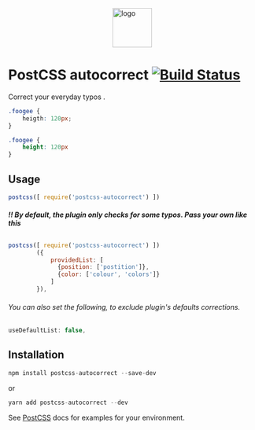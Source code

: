 <img src="http://i.imgur.com/cAgUS7w.png" alt="logo" style='margin:0 auto;width:80px;vertical-align:top;display:block' />

# PostCSS autocorrect [![Build Status][ci-img]][ci]

Correct your everyday typos .

[PostCSS]: https://github.com/postcss/postcss
[ci-img]:  https://travis-ci.org/DimitrisNL/postcss-autocorrect.svg
[ci]:      https://travis-ci.org/DimitrisNL/postcss-autocorrect

```css
.foogee {
    heigth: 120px;
}
```

```css
.foogee {
    height: 120px
}
```

## Usage

```js
postcss([ require('postcss-autocorrect') ])
```

##### !! By default, the plugin only checks for some typos. Pass your own like this
##

```js
postcss([ require('postcss-autocorrect') ])
        ({
            providedList: [
              {position: ['postition']},
              {color: ['colour', 'colors']}
            ]
        }),
```
###### You can also set the following, to exclude plugin's defaults corrections.
##

```js
useDefaultList: false,
```


## Installation

```js
npm install postcss-autocorrect --save-dev
```
or
```js
yarn add postcss-autocorrect --dev
```

See [PostCSS] docs for examples for your environment.
